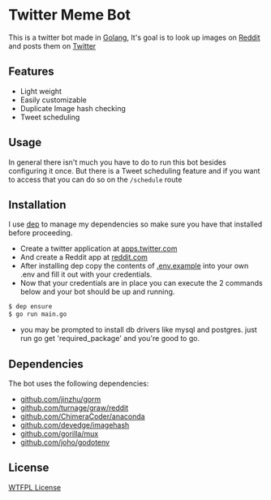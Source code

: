 # Twitter Meme Bot

This is a twitter bot made in [Golang](https://golang.org), It's goal is to look up images on [Reddit](https://reddit.com) and posts them on [Twitter](https://twitter.com)

## Features

- Light weight
- Easily customizable
- Duplicate Image hash checking
- Tweet scheduling

## Usage

In general there isn't much you have to do to run this bot besides configuring it once.
But there is a Tweet scheduling feature and if you want to access that you can do so on the `/schedule` route

## Installation

I use [dep](https://github.com/golang/dep) to manage my dependencies so make sure you have that installed before proceeding.

- Create a twitter application at [apps.twitter.com](https://apps.twitter.com/app/new)
- And create a Reddit app at [reddit.com](https://www.reddit.com/prefs/apps)
- After installing dep copy the contents of [.env.example](.env.example) into your own .env and fill it out with your credentials.
- Now that your credentials are in place you can execute the 2 commands below and your bot should be up and running.
```sh
$ dep ensure
$ go run main.go
```
- you may be prompted to install db drivers like mysql and postgres. just run go get 'required_package' and you're good to go.

## Dependencies

The bot uses the following dependencies:
- [github.com/jinzhu/gorm](https://github.com/jinzhu/gorm)
- [github.com/turnage/graw/reddit](https://github.com/turnage/graw/reddit)
- [github.com/ChimeraCoder/anaconda](https://github.com/ChimeraCoder/anaconda)
- [github.com/devedge/imagehash](https://github.com/devedge/imagehash)
- [github.com/gorilla/mux](https://github.com/gorilla/mux)
- [github.com/joho/godotenv](https://github.com/joho/godotenv)

## License
[WTFPL License](LICENSE)
